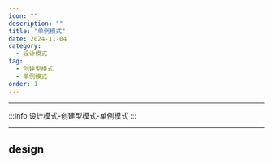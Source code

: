 ```yaml
---
icon: ""
description: ""
title: "单例模式"
date: 2024-11-04
category:
  - 设计模式
tag: 
  - 创建型模式
  - 单例模式
order: 1
---
```


---

:::info
设计模式-创建型模式-单例模式
:::

---

## design
